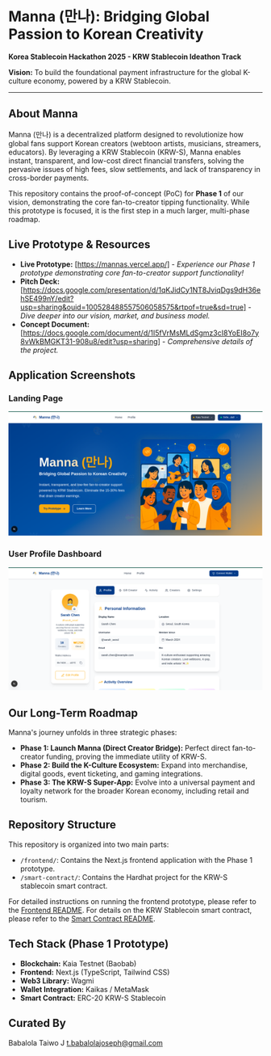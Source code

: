 # Manna (만나): Bridging Global Passion to Korean Creativity

**Korea Stablecoin Hackathon 2025 - KRW Stablecoin Ideathon Track**

**Vision:** To build the foundational payment infrastructure for the global K-culture economy, powered by a KRW Stablecoin.

---

## About Manna

Manna (만나) is a decentralized platform designed to revolutionize how global fans support Korean creators (webtoon artists, musicians, streamers, educators). By leveraging a KRW Stablecoin (KRW-S), Manna enables instant, transparent, and low-cost direct financial transfers, solving the pervasive issues of high fees, slow settlements, and lack of transparency in cross-border payments.

This repository contains the proof-of-concept (PoC) for **Phase 1** of our vision, demonstrating the core fan-to-creator tipping functionality. While this prototype is focused, it is the first step in a much larger, multi-phase roadmap.

## Live Prototype & Resources

- **Live Prototype:** [https://mannas.vercel.app/] - *Experience our Phase 1 prototype demonstrating core fan-to-creator support functionality!*
- **Pitch Deck:** [https://docs.google.com/presentation/d/1qKJidCy1NT8JviqDgs9dH36ehSE499nY/edit?usp=sharing&ouid=100528488557506058575&rtpof=true&sd=true] - *Dive deeper into our vision, market, and business model.*
- **Concept Document:** [https://docs.google.com/document/d/1I5fVrMsMLdSgmz3cI8YoEI8o7y8vWkBMGKT31-908u8/edit?usp=sharing] - *Comprehensive details of the project.*

## Application Screenshots

### Landing Page
![Manna Landing Page](./frontend/public/landing-snapshot.png)

### User Profile Dashboard
![Manna User Dashboard](./frontend/public/userdash-snapshot.png)

## Our Long-Term Roadmap

Manna's journey unfolds in three strategic phases:

- **Phase 1: Launch Manna (Direct Creator Bridge):** Perfect direct fan-to-creator funding, proving the immediate utility of KRW-S.
- **Phase 2: Build the K-Culture Ecosystem:** Expand into merchandise, digital goods, event ticketing, and gaming integrations.
- **Phase 3: The KRW-S Super-App:** Evolve into a universal payment and loyalty network for the broader Korean economy, including retail and tourism.

## Repository Structure

This repository is organized into two main parts:
- `/frontend/`: Contains the Next.js frontend application with the Phase 1 prototype.
- `/smart-contract/`: Contains the Hardhat project for the KRW-S stablecoin smart contract.

For detailed instructions on running the frontend prototype, please refer to the [Frontend README](./frontend/README.md).
For details on the KRW Stablecoin smart contract, please refer to the [Smart Contract README](./smart-contract/README.md).

## Tech Stack (Phase 1 Prototype)

- **Blockchain:** Kaia Testnet (Baobab)
- **Frontend:** Next.js (TypeScript, Tailwind CSS)
- **Web3 Library:** Wagmi
- **Wallet Integration:** Kaikas / MetaMask
- **Smart Contract:** ERC-20 KRW-S Stablecoin

##  Curated By 
Babalola Taiwo J
t.babalolajoseph@gmail.com



